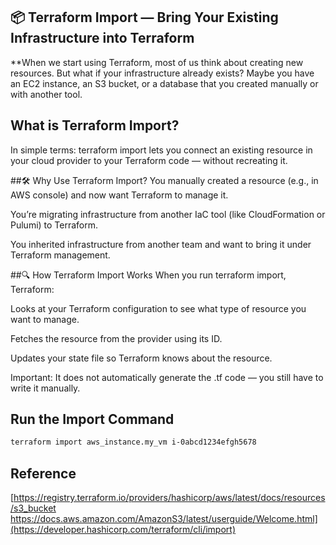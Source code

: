 ## 📦  Terraform Import — Bring Your Existing Infrastructure into Terraform

**When we start using Terraform, most of us think about creating new resources.
But what if your infrastructure already exists? Maybe you have an EC2 instance, an S3 bucket, or a database that you created manually or with another tool.  

## What is Terraform Import?
In simple terms:
terraform import lets you connect an existing resource in your cloud provider to your Terraform code — without recreating it.

##🛠 Why Use Terraform Import?
You manually created a resource (e.g., in AWS console) and now want Terraform to manage it.

You’re migrating infrastructure from another IaC tool (like CloudFormation or Pulumi) to Terraform.

You inherited infrastructure from another team and want to bring it under Terraform management.

##🔍 How Terraform Import Works
When you run terraform import, Terraform:

Looks at your Terraform configuration to see what type of resource you want to manage.

Fetches the resource from the provider using its ID.

Updates your state file so Terraform knows about the resource.

Important: It does not automatically generate the .tf code — you still have to write it manually.

## Run the Import Command

```bash
terraform import aws_instance.my_vm i-0abcd1234efgh5678
```

## Reference

[https://registry.terraform.io/providers/hashicorp/aws/latest/docs/resources/s3_bucket
https://docs.aws.amazon.com/AmazonS3/latest/userguide/Welcome.html](https://developer.hashicorp.com/terraform/cli/import)
